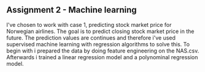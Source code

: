 ## Assignment 2 - Machine learning

I've chosen to work with case 1, predicting stock market price for Norwegian airlines. The goal is to predict closing stock market price in the future. The prediction values are continues and therefore i've used supervised machine learning with regression algorithms to solve this. To begin with i prepared the data by doing feature engineering on the NAS.csv. Afterwards i trained a linear regression model and a polynominal regression model.  

